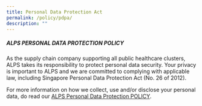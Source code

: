 ```yaml
---
title: Personal Data Protection Act
permalink: /policy/pdpa/
description: ""
---
```

##### ALPS PERSONAL DATA PROTECTION POLICY

As the supply chain company supporting all public healthcare clusters, ALPS takes its responsibility to protect personal data security. Your privacy is important to ALPS and we are committed to complying with applicable law, including Singapore Personal Data Protection Act (No. 26 of 2012).

For more information on how we collect, use and/or disclose your personal data, do read our [ALPS Personal Data Protection POLICY](https://cms.isomer.gov.sg/files/alps%20pdpa%20policy.pdf).